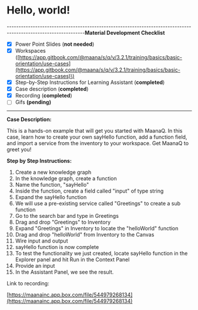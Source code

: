# Hello, world!

---------------------------------------------------------------------------------------------------------------**Material Development Checklist**

* [x] Power Point Slides \(**not needed**\)
* [x] Workspaces \([https://app.gitbook.com/@maana/s/q/v/3.2.1/training/basics/basic-orientation/use-cases](https://app.gitbook.com/@maana/s/q/v/3.2.1/training/basics/basic-orientation/use-cases)\)
* [x] Step-by-Step Instructions for Learning Assistant \(**completed**\)
* [x] Case description \(**completed**\)
* [x] Recording \(**completed**\)
* [ ] Gifs **\(pending\)**

---------------------------------------------------------------------------------------------------------------

**Case Description:**

This is a hands-on example that will get you started with MaanaQ. In this case, learn how to create your own sayHello function, add a function field, and import a service from the inventory to your workspace. Get MaanaQ to greet you!

**Step by Step Instructions:**

1. Create a new knowledge graph
2. In the knowledge graph, create a function
3. Name the function, "sayHello"
4. Inside the function, create a field called "input" of type string
5. Expand the sayHello function
6. We will use a pre-existing service called "Greetings" to create a sub function
7. Go to the search bar and type in Greetings
8. Drag and drop "Greetings" to Inventory
9. Expand "Greetings" in Inventory to locate the "helloWorld" function
10. Drag and drop "helloWorld" from Inventory to the Canvas
11. Wire input and output
12. sayHello function is now complete
13. To test the functionality we just created, locate sayHello function in the Explorer panel and hit Run in the Context Panel 
14. Provide an input
15. In the Assistant Panel, we see the result.

Link to recording:

[https://maanainc.app.box.com/file/544979268134](https://maanainc.app.box.com/file/544979268134)



